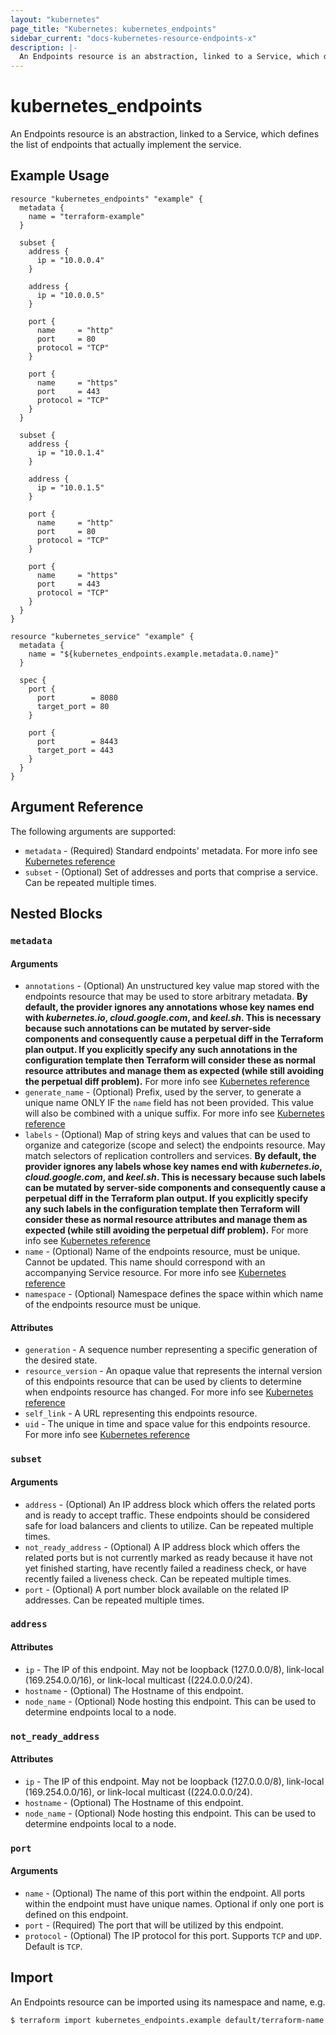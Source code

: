 ```yaml
---
layout: "kubernetes"
page_title: "Kubernetes: kubernetes_endpoints"
sidebar_current: "docs-kubernetes-resource-endpoints-x"
description: |-
  An Endpoints resource is an abstraction, linked to a Service, which defines the list of endpoints that actually implement the service.
---
```


# kubernetes_endpoints

An Endpoints resource is an abstraction, linked to a Service, which defines the list of endpoints that actually implement the service.


## Example Usage

```hcl
resource "kubernetes_endpoints" "example" {
  metadata {
    name = "terraform-example"
  }

  subset {
    address {
      ip = "10.0.0.4"
    }

    address {
      ip = "10.0.0.5"
    }

    port {
      name     = "http"
      port     = 80
      protocol = "TCP"
    }

    port {
      name     = "https"
      port     = 443
      protocol = "TCP"
    }
  }

  subset {
    address {
      ip = "10.0.1.4"
    }

    address {
      ip = "10.0.1.5"
    }

    port {
      name     = "http"
      port     = 80
      protocol = "TCP"
    }

    port {
      name     = "https"
      port     = 443
      protocol = "TCP"
    }
  }
}

resource "kubernetes_service" "example" {
  metadata {
    name = "${kubernetes_endpoints.example.metadata.0.name}"
  }

  spec {
    port {
      port        = 8080
      target_port = 80
    }

    port {
      port        = 8443
      target_port = 443
    }
  }
}
```

## Argument Reference

The following arguments are supported:

* `metadata` - (Required) Standard endpoints' metadata. For more info see [Kubernetes reference](https://github.com/kubernetes/community/blob/master/contributors/devel/sig-architecture/api-conventions.md#metadata)
* `subset` - (Optional) Set of addresses and ports that comprise a service. Can be repeated multiple times.

## Nested Blocks

### `metadata`

#### Arguments

* `annotations` - (Optional) An unstructured key value map stored with the endpoints resource that may be used to store arbitrary metadata. 
**By default, the provider ignores any annotations whose key names end with *kubernetes.io*, *cloud.google.com*, and *keel.sh*. This is necessary because such annotations can be mutated by server-side components and consequently cause a perpetual diff in the Terraform plan output. If you explicitly specify any such annotations in the configuration template then Terraform will consider these as normal resource attributes and manage them as expected (while still avoiding the perpetual diff problem).**
For more info see [Kubernetes reference](http://kubernetes.io/docs/user-guide/annotations)
* `generate_name` - (Optional) Prefix, used by the server, to generate a unique name ONLY IF the `name` field has not been provided. This value will also be combined with a unique suffix. For more info see [Kubernetes reference](https://github.com/kubernetes/community/blob/master/contributors/devel/sig-architecture/api-conventions.md#idempotency)
* `labels` - (Optional) Map of string keys and values that can be used to organize and categorize (scope and select) the endpoints resource. May match selectors of replication controllers and services. 
**By default, the provider ignores any labels whose key names end with *kubernetes.io*, *cloud.google.com*, and *keel.sh*. This is necessary because such labels can be mutated by server-side components and consequently cause a perpetual diff in the Terraform plan output. If you explicitly specify any such labels in the configuration template then Terraform will consider these as normal resource attributes and manage them as expected (while still avoiding the perpetual diff problem).**
For more info see [Kubernetes reference](http://kubernetes.io/docs/user-guide/labels)
* `name` - (Optional) Name of the endpoints resource, must be unique. Cannot be updated. This name should correspond with an accompanying Service resource. For more info see [Kubernetes reference](http://kubernetes.io/docs/user-guide/identifiers#names)
* `namespace` - (Optional) Namespace defines the space within which name of the endpoints resource must be unique.

#### Attributes


* `generation` - A sequence number representing a specific generation of the desired state.
* `resource_version` - An opaque value that represents the internal version of this endpoints resource that can be used by clients to determine when endpoints resource has changed. For more info see [Kubernetes reference](https://github.com/kubernetes/community/blob/master/contributors/devel/sig-architecture/api-conventions.md#concurrency-control-and-consistency)
* `self_link` - A URL representing this endpoints resource.
* `uid` - The unique in time and space value for this endpoints resource. For more info see [Kubernetes reference](http://kubernetes.io/docs/user-guide/identifiers#uids)

### `subset`

#### Arguments

* `address` - (Optional) An IP address block which offers the related ports and is ready to accept traffic. These endpoints should be considered safe for load balancers and clients to utilize. Can be repeated multiple times.
* `not_ready_address` - (Optional) A IP address block which offers the related ports but is not currently marked as ready because it have not yet finished starting, have recently failed a readiness check, or have recently failed a liveness check. Can be repeated multiple times.
* `port` - (Optional) A port number block available on the related IP addresses. Can be repeated multiple times.

### `address`

#### Attributes

* `ip` - The IP of this endpoint. May not be loopback (127.0.0.0/8), link-local (169.254.0.0/16), or link-local multicast ((224.0.0.0/24).
* `hostname` - (Optional) The Hostname of this endpoint.
* `node_name` - (Optional) Node hosting this endpoint. This can be used to determine endpoints local to a node.

### `not_ready_address`

#### Attributes

* `ip` - The IP of this endpoint. May not be loopback (127.0.0.0/8), link-local (169.254.0.0/16), or link-local multicast ((224.0.0.0/24).
* `hostname` - (Optional) The Hostname of this endpoint.
* `node_name` - (Optional) Node hosting this endpoint. This can be used to determine endpoints local to a node.

### `port`

#### Arguments

* `name` - (Optional) The name of this port within the endpoint. All ports within the endpoint must have unique names. Optional if only one port is defined on this endpoint.
* `port` - (Required) The port that will be utilized by this endpoint.
* `protocol` - (Optional) The IP protocol for this port. Supports `TCP` and `UDP`. Default is `TCP`.

## Import

An Endpoints resource can be imported using its namespace and name, e.g.

```
$ terraform import kubernetes_endpoints.example default/terraform-name
```
